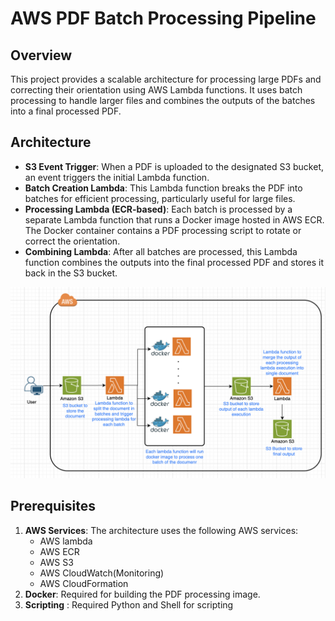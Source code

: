 # AWS PDF Batch Processing Pipeline

## Overview
This project provides a scalable architecture for processing large PDFs and correcting their orientation using AWS Lambda functions. It uses batch processing to handle larger files and combines the outputs of the batches into a final processed PDF.

## Architecture

- **S3 Event Trigger**: When a PDF is uploaded to the designated S3 bucket, an event triggers the initial Lambda function.
- **Batch Creation Lambda**: This Lambda function breaks the PDF into batches for efficient processing, particularly useful for large files.
- **Processing Lambda (ECR-based)**: Each batch is processed by a separate Lambda function that runs a Docker image hosted in AWS ECR. The Docker container contains a PDF processing script to rotate or correct the orientation.
- **Combining Lambda**: After all batches are processed, this Lambda function combines the outputs into the final processed PDF and stores it back in the S3 bucket.

![AWS Architecture](./assets/aws-architecture.png)

## Prerequisites

1. **AWS Services**: The architecture uses the following AWS services:
   - AWS lambda
   - AWS ECR
   - AWS S3
   - AWS CloudWatch(Monitoring)
   - AWS CloudFormation
2. **Docker**: Required for building the PDF processing image.
3. **Scripting** : Required Python and Shell for scripting